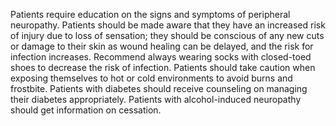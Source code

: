 Patients require education on the signs and symptoms of peripheral neuropathy. Patients should be made aware that they have an increased risk of injury due to loss of sensation; they should be conscious of any new cuts or damage to their skin as wound healing can be delayed, and the risk for infection increases. Recommend always wearing socks with closed-toed shoes to decrease the risk of infection. Patients should take caution when exposing themselves to hot or cold environments to avoid burns and frostbite. Patients with diabetes should receive counseling on managing their diabetes appropriately. Patients with alcohol-induced neuropathy should get information on cessation.